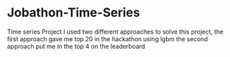# Jobathon-Time-Series
Time series Project
I used two different approaches to solve this project,
the first approach gave me top 20 in the hackathon using lgbm 
the second approach put me in the top 4 on the leaderboard
